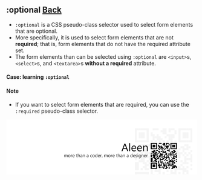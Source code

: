 ## :optional [**Back**](./../pseudoClass.md)

- `:optional` is a CSS pseudo-class selector used to select form elements that are optional.
- More specifically, it is used to select form elements that are not **required**; that is, form elements that do not have the required attribute set.
- The form elements than can be selected using `:optional` are `<input>`s, `<select>`s, and `<textarea>`s **without a required** attribute.

#### Case: learning `:optional`

#### Note

- If you want to select form elements that are required, you can use the `:required` pseudo-class selector.

<a href="http://aleen42.github.io/" target="_blank" ><img src="./../../../pic/tail.gif"></a>